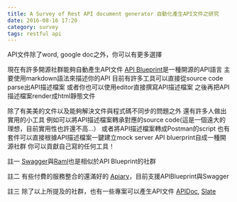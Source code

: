 ```yaml
---
title: A Survey of Rest API document generator 自動化產生API文件之研究
date: 2016-08-16 17:20
category: survey
tags: restful api
---
```


API文件除了word, google doc之外，你可以有更多選擇
<!-- more -->
現在有許多開源社群能夠自動產生API文件
[API Blueprint](https://apiblueprint.org)是一種開源的API語言
主要使用markdown語法來描述你的API
目前有許多工具可以直接從source code parse出API描述檔案
或者你也可以使用editor直接撰寫API描述檔案
之後再把API描述檔案render成html靜態文件

除了有美美的文件以及能夠解決文件與程式碼不同步的問題之外
還有許多人做出實用的小工具
例如可以將API描述檔案轉承對應的source code(這是一個遠大的理想，目前實用性也許還不高...）
或者將API描述檔案轉成Postman的script
也有套件可以直接根據API描述檔案一鍵建立mock server
API bluerprint自成一種開源社群
你可以貢獻自己寫的任何工具！


註一
[Swagger](http://swagger.io)與[Raml](http://raml.org/index.html)也是相似於API Blueprint的社群

註二
有些付費的服務整合的還滿好的
[Apiary](https://apiary.io)，目前支援APIBlueprint與Swagger

註三
除了以上所提及的社群，也有一些專案可以產生API文件
[APIDoc](http://apidocjs.com), [Slate](https://github.com/lord/slate)